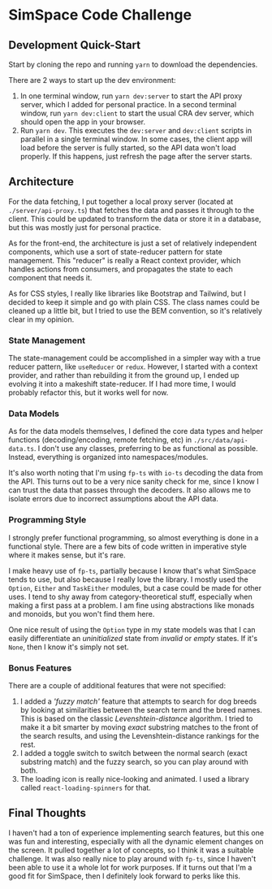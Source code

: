 # SimSpace Code Challenge

## Development Quick-Start

Start by cloning the repo and running `yarn` to download the dependencies.

There are 2 ways to start up the dev environment:
  1. In one terminal window, run `yarn dev:server` to start the API proxy server, which I added for personal practice. In a second terminal window, run `yarn dev:client` to start the usual CRA dev server, which should open the app in your browser.
  2. Run `yarn dev`. This executes the `dev:server` and `dev:client` scripts in parallel in a single terminal window. In some cases, the client app will load before the server is fully started, so the API data won't load properly. If this happens, just refresh the page after the server starts.

## Architecture

For the data fetching, I put together a local proxy server (located at `./server/api-proxy.ts`) that fetches the data and passes it through to the client. This could be updated to transform the data or store it in a database, but this was mostly just for personal practice.

As for the front-end, the architecture is just a set of relatively independent components, which use a sort of state-reducer pattern for state management. This "reducer" is really a React context provider, which handles actions from consumers, and propagates the state to each component that needs it.

As for CSS styles, I really like libraries like Bootstrap and Tailwind, but I decided to keep it simple and go with plain CSS. The class names could be cleaned up a little bit, but I tried to use the BEM convention, so it's relatively clear in my opinion.

### State Management

The state-management could be accomplished in a simpler way with a true reducer pattern, like `useReducer` or `redux`. However, I started with a context provider, and rather than rebuilding it from the ground up, I ended up evolving it into a makeshift state-reducer. If I had more time, I would probably refactor this, but it works well for now.

### Data Models

As for the data models themselves, I defined the core data types and helper functions (decoding/encoding, remote fetching, etc) in `./src/data/api-data.ts`. I don't use any classes, preferring to be as functional as possible. Instead, everything is organized into namespaces/modules.

It's also worth noting that I'm using `fp-ts` with `io-ts` decoding the data from the API. This turns out to be a very nice sanity check for me, since I know I can trust the data that passes through the decoders. It also allows me to isolate errors due to incorrect assumptions about the API data.

### Programming Style

I strongly prefer functional programming, so almost everything is done in a functional style. There are a few bits of code written in imperative style where it makes sense, but it's rare.

I make heavy use of `fp-ts`, partially because I know that's what SimSpace tends to use, but also because I really love the library. I mostly used the `Option`, `Either` and `TaskEither` modules, but a case could be made for other uses. I tend to shy away from category-theoretical stuff, especially when making a first pass at a problem. I am fine using abstractions like monads and monoids, but you won't find them here.

One nice result of using the `Option` type in my state models was that I can easily differentiate an *uninitialized* state from *invalid* or *empty* states. If it's `None`, then I know it's simply not set.

### Bonus Features

There are a couple of additional features that were not specified:
  1. I added a *'fuzzy match'* feature that attempts to search for dog breeds by looking at similarities between the search term and the breed names. This is based on the classic *Levenshtein-distance* algorithm. I tried to make it a bit smarter by moving *exact* substring matches to the front of the search results, and using the Levenshtein-distance rankings for the rest.
  2. I added a toggle switch to switch between the normal search (exact substring match) and the fuzzy search, so you can play around with both.
  3. The loading icon is really nice-looking and animated. I used a library called `react-loading-spinners` for that.

## Final Thoughts

I haven't had a ton of experience implementing search features, but this one was fun and interesting, especially with all the dynamic element changes on the screen. It pulled together a lot of concepts, so I think it was a suitable challenge. It was also really nice to play around with `fp-ts`, since I haven't been able to use it a whole lot for work purposes. If it turns out that I'm a good fit for SimSpace, then I definitely look forward to perks like this.
